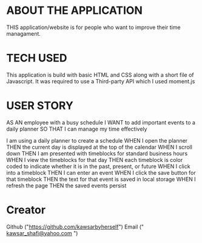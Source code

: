 # ABOUT THE APPLICATION 
THIS application/website is for people who want to improve their time managament.


# TECH USED
This application is build with basic HTML and CSS along with a short file of Javascript. 
It was required to use a Third-party API which I used moment.js


# USER STORY
AS AN employee with a busy schedule
I WANT to add important events to a daily planner
SO THAT I can manage my time effectively

I am using a daily planner to create a schedule
WHEN I open the planner
THEN the current day is displayed at the top of the calendar
WHEN I scroll down
THEN I am presented with timeblocks for standard business hours
WHEN I view the timeblocks for that day
THEN each timeblock is color coded to indicate whether it is in the past, present, or future
WHEN I click into a timeblock
THEN I can enter an event
WHEN I click the save button for that timeblock
THEN the text for that event is saved in local storage
WHEN I refresh the page
THEN the saved events persist

# Creator
Github ("https://github.com/kawsarbyherself")
Email (" kawsar_shafi@yahoo.com ")